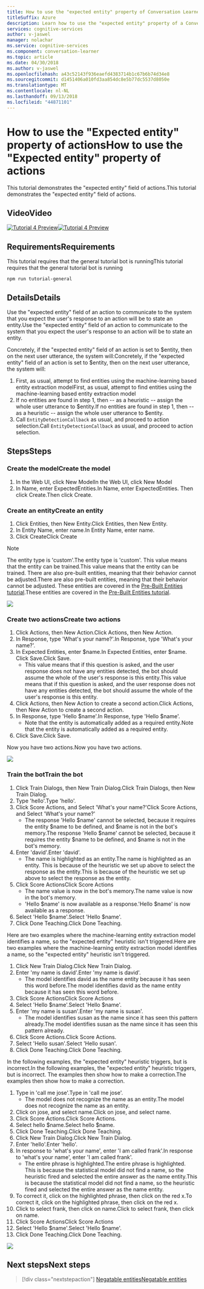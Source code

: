 ```yaml
---
title: How to use the "expected entity" property of Conversation Learner actions - Microsoft Cognitive Services | Microsoft Docs
titleSuffix: Azure
description: Learn how to use the "expected entity" property of a Conversation Learner model.
services: cognitive-services
author: v-jaswel
manager: nolachar
ms.service: cognitive-services
ms.component: conversation-learner
ms.topic: article
ms.date: 04/30/2018
ms.author: v-jaswel
ms.openlocfilehash: a43c52143f936eaefd4383714b1c67b6b74d34e8
ms.sourcegitcommit: d1451406a010fd3aa854dc8e5b77dc5537d8050e
ms.translationtype: MT
ms.contentlocale: nl-NL
ms.lasthandoff: 09/13/2018
ms.locfileid: "44871101"
---
```

# <a name="how-to-use-the-expected-entity-property-of-actions"></a><span data-ttu-id="d3156-103">How to use the "Expected entity" property of actions</span><span class="sxs-lookup"><span data-stu-id="d3156-103">How to use the "Expected entity" property of actions</span></span>

<span data-ttu-id="d3156-104">This tutorial demonstrates the "expected entity" field of actions.</span><span class="sxs-lookup"><span data-stu-id="d3156-104">This tutorial demonstrates the "expected entity" field of actions.</span></span>

## <a name="video"></a><span data-ttu-id="d3156-105">Video</span><span class="sxs-lookup"><span data-stu-id="d3156-105">Video</span></span>

<span data-ttu-id="d3156-106">[![Tutorial 4 Preview](http://aka.ms/cl-tutorial-04-preview)](http://aka.ms/blis-tutorial-04)</span><span class="sxs-lookup"><span data-stu-id="d3156-106">[![Tutorial 4 Preview](http://aka.ms/cl-tutorial-04-preview)](http://aka.ms/blis-tutorial-04)</span></span>

## <a name="requirements"></a><span data-ttu-id="d3156-107">Requirements</span><span class="sxs-lookup"><span data-stu-id="d3156-107">Requirements</span></span>
<span data-ttu-id="d3156-108">This tutorial requires that the general tutorial bot is running</span><span class="sxs-lookup"><span data-stu-id="d3156-108">This tutorial requires that the general tutorial bot is running</span></span>

    npm run tutorial-general

## <a name="details"></a><span data-ttu-id="d3156-109">Details</span><span class="sxs-lookup"><span data-stu-id="d3156-109">Details</span></span>
<span data-ttu-id="d3156-110">Use the "expected entity" field of an action to communicate to the system that you expect the user's response to an action will be to state an entity.</span><span class="sxs-lookup"><span data-stu-id="d3156-110">Use the "expected entity" field of an action to communicate to the system that you expect the user's response to an action will be to state an entity.</span></span>

<span data-ttu-id="d3156-111">Concretely, if the "expected entity" field of an action is set to $entity, then on the next user utterance, the system will:</span><span class="sxs-lookup"><span data-stu-id="d3156-111">Concretely, if the "expected entity" field of an action is set to $entity, then on the next user utterance, the system will:</span></span>

1. <span data-ttu-id="d3156-112">First, as usual, attempt to find entities using the machine-learning based entity extraction model</span><span class="sxs-lookup"><span data-stu-id="d3156-112">First, as usual, attempt to find entities using the machine-learning based entity extraction model</span></span>
2. <span data-ttu-id="d3156-113">If no entities are found in step 1, then -- as a heuristic -- assign the whole user utterance to $entity.</span><span class="sxs-lookup"><span data-stu-id="d3156-113">If no entities are found in step 1, then -- as a heuristic -- assign the whole user utterance to $entity.</span></span>
3. <span data-ttu-id="d3156-114">Call `EntityDetectionCallback` as usual, and proceed to action selection.</span><span class="sxs-lookup"><span data-stu-id="d3156-114">Call `EntityDetectionCallback` as usual, and proceed to action selection.</span></span>

## <a name="steps"></a><span data-ttu-id="d3156-115">Steps</span><span class="sxs-lookup"><span data-stu-id="d3156-115">Steps</span></span>

### <a name="create-the-model"></a><span data-ttu-id="d3156-116">Create the model</span><span class="sxs-lookup"><span data-stu-id="d3156-116">Create the model</span></span>

1. <span data-ttu-id="d3156-117">In the Web UI, click New Model</span><span class="sxs-lookup"><span data-stu-id="d3156-117">In the Web UI, click New Model</span></span>
2. <span data-ttu-id="d3156-118">In Name, enter ExpectedEntities.</span><span class="sxs-lookup"><span data-stu-id="d3156-118">In Name, enter ExpectedEntities.</span></span> <span data-ttu-id="d3156-119">Then click Create.</span><span class="sxs-lookup"><span data-stu-id="d3156-119">Then click Create.</span></span>

### <a name="create-an-entity"></a><span data-ttu-id="d3156-120">Create an entity</span><span class="sxs-lookup"><span data-stu-id="d3156-120">Create an entity</span></span>

1. <span data-ttu-id="d3156-121">Click Entities, then New Entity.</span><span class="sxs-lookup"><span data-stu-id="d3156-121">Click Entities, then New Entity.</span></span>
2. <span data-ttu-id="d3156-122">In Entity Name, enter name.</span><span class="sxs-lookup"><span data-stu-id="d3156-122">In Entity Name, enter name.</span></span>
3. <span data-ttu-id="d3156-123">Click Create</span><span class="sxs-lookup"><span data-stu-id="d3156-123">Click Create</span></span>

> [!NOTE]
> <span data-ttu-id="d3156-124">The entity type is 'custom'.</span><span class="sxs-lookup"><span data-stu-id="d3156-124">The entity type is 'custom'.</span></span> <span data-ttu-id="d3156-125">This value means that the entity can be trained.</span><span class="sxs-lookup"><span data-stu-id="d3156-125">This value means that the entity can be trained.</span></span>  <span data-ttu-id="d3156-126">There are also pre-built entities, meaning that their behavior cannot be adjusted.</span><span class="sxs-lookup"><span data-stu-id="d3156-126">There are also pre-built entities, meaning that their behavior cannot be adjusted.</span></span>  <span data-ttu-id="d3156-127">These entities are covered in the [Pre-Built Entities tutorial](./7-built-in-entities.md).</span><span class="sxs-lookup"><span data-stu-id="d3156-127">These entities are covered in the [Pre-Built Entities tutorial](./7-built-in-entities.md).</span></span>

![](../media/tutorial4_entities.PNG)

### <a name="create-two-actions"></a><span data-ttu-id="d3156-128">Create two actions</span><span class="sxs-lookup"><span data-stu-id="d3156-128">Create two actions</span></span>

1. <span data-ttu-id="d3156-129">Click Actions, then New Action.</span><span class="sxs-lookup"><span data-stu-id="d3156-129">Click Actions, then New Action.</span></span>
2. <span data-ttu-id="d3156-130">In Response, type 'What's your name?'.</span><span class="sxs-lookup"><span data-stu-id="d3156-130">In Response, type 'What's your name?'.</span></span>
3. <span data-ttu-id="d3156-131">In Expected Entities, enter $name.</span><span class="sxs-lookup"><span data-stu-id="d3156-131">In Expected Entities, enter $name.</span></span> <span data-ttu-id="d3156-132">Click Save.</span><span class="sxs-lookup"><span data-stu-id="d3156-132">Click Save.</span></span>
    - <span data-ttu-id="d3156-133">This value means that if this question is asked, and the user response does not have any entities detected, the bot should assume the whole of the user's response is this entity.</span><span class="sxs-lookup"><span data-stu-id="d3156-133">This value means that if this question is asked, and the user response does not have any entities detected, the bot should assume the whole of the user's response is this entity.</span></span>
2. <span data-ttu-id="d3156-134">Click Actions, then New Action to create a second action.</span><span class="sxs-lookup"><span data-stu-id="d3156-134">Click Actions, then New Action to create a second action.</span></span>
3. <span data-ttu-id="d3156-135">In Response, type 'Hello $name'.</span><span class="sxs-lookup"><span data-stu-id="d3156-135">In Response, type 'Hello $name'.</span></span>
    - <span data-ttu-id="d3156-136">Note that the entity is automatically added as a required entity.</span><span class="sxs-lookup"><span data-stu-id="d3156-136">Note that the entity is automatically added as a required entity.</span></span> 
4. <span data-ttu-id="d3156-137">Click Save.</span><span class="sxs-lookup"><span data-stu-id="d3156-137">Click Save.</span></span>

<span data-ttu-id="d3156-138">Now you have two actions.</span><span class="sxs-lookup"><span data-stu-id="d3156-138">Now you have two actions.</span></span>

![](../media/tutorial4_actions.PNG)

### <a name="train-the-bot"></a><span data-ttu-id="d3156-139">Train the bot</span><span class="sxs-lookup"><span data-stu-id="d3156-139">Train the bot</span></span>

1. <span data-ttu-id="d3156-140">Click Train Dialogs, then New Train Dialog.</span><span class="sxs-lookup"><span data-stu-id="d3156-140">Click Train Dialogs, then New Train Dialog.</span></span>
2. <span data-ttu-id="d3156-141">Type 'hello'.</span><span class="sxs-lookup"><span data-stu-id="d3156-141">Type 'hello'.</span></span>
3. <span data-ttu-id="d3156-142">Click Score Actions, and Select 'What's your name?'</span><span class="sxs-lookup"><span data-stu-id="d3156-142">Click Score Actions, and Select 'What's your name?'</span></span>
    - <span data-ttu-id="d3156-143">The response 'Hello $name' cannot be selected, because it requires the entity $name to be defined, and $name is not in the bot's memory.</span><span class="sxs-lookup"><span data-stu-id="d3156-143">The response 'Hello $name' cannot be selected, because it requires the entity $name to be defined, and $name is not in the bot's memory.</span></span>
2. <span data-ttu-id="d3156-144">Enter 'david'.</span><span class="sxs-lookup"><span data-stu-id="d3156-144">Enter 'david'.</span></span> 
    - <span data-ttu-id="d3156-145">The name is highlighted as an entity.</span><span class="sxs-lookup"><span data-stu-id="d3156-145">The name is highlighted as an entity.</span></span> <span data-ttu-id="d3156-146">This is because of the heuristic we set up above to select the response as the entity.</span><span class="sxs-lookup"><span data-stu-id="d3156-146">This is because of the heuristic we set up above to select the response as the entity.</span></span>
5. <span data-ttu-id="d3156-147">Click Score Actions</span><span class="sxs-lookup"><span data-stu-id="d3156-147">Click Score Actions</span></span>
    - <span data-ttu-id="d3156-148">The name value is now in the bot's memory.</span><span class="sxs-lookup"><span data-stu-id="d3156-148">The name value is now in the bot's memory.</span></span>
    - <span data-ttu-id="d3156-149">'Hello $name' is now available as a response.</span><span class="sxs-lookup"><span data-stu-id="d3156-149">'Hello $name' is now available as a response.</span></span> 
6. <span data-ttu-id="d3156-150">Select 'Hello $name'.</span><span class="sxs-lookup"><span data-stu-id="d3156-150">Select 'Hello $name'.</span></span>
7. <span data-ttu-id="d3156-151">Click Done Teaching.</span><span class="sxs-lookup"><span data-stu-id="d3156-151">Click Done Teaching.</span></span>

<span data-ttu-id="d3156-152">Here are two examples where the machine-learning entity extraction model identifies a name, so the "expected entity" heuristic isn't triggered.</span><span class="sxs-lookup"><span data-stu-id="d3156-152">Here are two examples where the machine-learning entity extraction model identifies a name, so the "expected entity" heuristic isn't triggered.</span></span>

1. <span data-ttu-id="d3156-153">Click New Train Dialog.</span><span class="sxs-lookup"><span data-stu-id="d3156-153">Click New Train Dialog.</span></span>
2. <span data-ttu-id="d3156-154">Enter 'my name is david'.</span><span class="sxs-lookup"><span data-stu-id="d3156-154">Enter 'my name is david'.</span></span>
    - <span data-ttu-id="d3156-155">The model identifies david as the name entity because it has seen this word before.</span><span class="sxs-lookup"><span data-stu-id="d3156-155">The model identifies david as the name entity because it has seen this word before.</span></span>
2. <span data-ttu-id="d3156-156">Click Score Actions</span><span class="sxs-lookup"><span data-stu-id="d3156-156">Click Score Actions</span></span>
3. <span data-ttu-id="d3156-157">Select 'Hello $name'.</span><span class="sxs-lookup"><span data-stu-id="d3156-157">Select 'Hello $name'.</span></span>
4. <span data-ttu-id="d3156-158">Enter 'my name is susan'.</span><span class="sxs-lookup"><span data-stu-id="d3156-158">Enter 'my name is susan'.</span></span>
    - <span data-ttu-id="d3156-159">The model identifies susan as the name since it has seen this pattern already.</span><span class="sxs-lookup"><span data-stu-id="d3156-159">The model identifies susan as the name since it has seen this pattern already.</span></span>
2. <span data-ttu-id="d3156-160">Click Score Actions.</span><span class="sxs-lookup"><span data-stu-id="d3156-160">Click Score Actions.</span></span>
2. <span data-ttu-id="d3156-161">Select 'Hello susan'.</span><span class="sxs-lookup"><span data-stu-id="d3156-161">Select 'Hello susan'.</span></span>
3. <span data-ttu-id="d3156-162">Click Done Teaching.</span><span class="sxs-lookup"><span data-stu-id="d3156-162">Click Done Teaching.</span></span>

<span data-ttu-id="d3156-163">In the following examples, the "expected entity" heuristic triggers, but is incorrect.</span><span class="sxs-lookup"><span data-stu-id="d3156-163">In the following examples, the "expected entity" heuristic triggers, but is incorrect.</span></span> <span data-ttu-id="d3156-164">The examples then show how to make a correction.</span><span class="sxs-lookup"><span data-stu-id="d3156-164">The examples then show how to make a correction.</span></span>

1. <span data-ttu-id="d3156-165">Type in 'call me jose'.</span><span class="sxs-lookup"><span data-stu-id="d3156-165">Type in 'call me jose'.</span></span>
    - <span data-ttu-id="d3156-166">The model does not recognize the name as an entity.</span><span class="sxs-lookup"><span data-stu-id="d3156-166">The model does not recognize the name as an entity.</span></span>
2. <span data-ttu-id="d3156-167">Click on jose, and select name.</span><span class="sxs-lookup"><span data-stu-id="d3156-167">Click on jose, and select name.</span></span>
3. <span data-ttu-id="d3156-168">Click Score Actions.</span><span class="sxs-lookup"><span data-stu-id="d3156-168">Click Score Actions.</span></span>
4. <span data-ttu-id="d3156-169">Select hello $name.</span><span class="sxs-lookup"><span data-stu-id="d3156-169">Select hello $name.</span></span>
5. <span data-ttu-id="d3156-170">Click Done Teaching.</span><span class="sxs-lookup"><span data-stu-id="d3156-170">Click Done Teaching.</span></span>
1. <span data-ttu-id="d3156-171">Click New Train Dialog.</span><span class="sxs-lookup"><span data-stu-id="d3156-171">Click New Train Dialog.</span></span>
2. <span data-ttu-id="d3156-172">Enter 'hello'.</span><span class="sxs-lookup"><span data-stu-id="d3156-172">Enter 'hello'.</span></span>
3. <span data-ttu-id="d3156-173">In response to 'what's your name', enter 'I am called frank'.</span><span class="sxs-lookup"><span data-stu-id="d3156-173">In response to 'what's your name', enter 'I am called frank'.</span></span>
    - <span data-ttu-id="d3156-174">The entire phrase is highlighted.</span><span class="sxs-lookup"><span data-stu-id="d3156-174">The entire phrase is highlighted.</span></span> <span data-ttu-id="d3156-175">This is because the statistical model did not find a name, so the heuristic fired and selected the entire answer as the name entity.</span><span class="sxs-lookup"><span data-stu-id="d3156-175">This is because the statistical model did not find a name, so the heuristic fired and selected the entire answer as the name entity.</span></span>
2. <span data-ttu-id="d3156-176">To correct it, click on the highlighted phrase, then click on the red x.</span><span class="sxs-lookup"><span data-stu-id="d3156-176">To correct it, click on the highlighted phrase, then click on the red x.</span></span> 
3. <span data-ttu-id="d3156-177">Click to select frank, then click on name.</span><span class="sxs-lookup"><span data-stu-id="d3156-177">Click to select frank, then click on name.</span></span>
2. <span data-ttu-id="d3156-178">Click Score Actions</span><span class="sxs-lookup"><span data-stu-id="d3156-178">Click Score Actions</span></span>
3. <span data-ttu-id="d3156-179">Select 'Hello $name'.</span><span class="sxs-lookup"><span data-stu-id="d3156-179">Select 'Hello $name'.</span></span>
4. <span data-ttu-id="d3156-180">Click Done Teaching.</span><span class="sxs-lookup"><span data-stu-id="d3156-180">Click Done Teaching.</span></span>

![](../media/tutorial4_dialogs.PNG)

## <a name="next-steps"></a><span data-ttu-id="d3156-181">Next steps</span><span class="sxs-lookup"><span data-stu-id="d3156-181">Next steps</span></span>

> [!div class="nextstepaction"]
> [<span data-ttu-id="d3156-182">Negatable entities</span><span class="sxs-lookup"><span data-stu-id="d3156-182">Negatable entities</span></span>](./5-negatable-entities.md)
